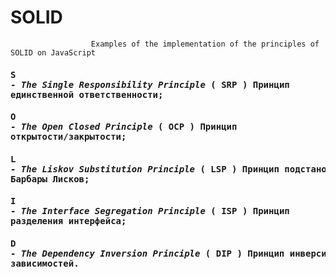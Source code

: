 # SOLID
                      Examples of the implementation of the principles of SOLID on JavaScript

#### <pre>S - *The Single Responsibility Principle*   ( SRP )  Принцип единственной ответственности;</pre>  
#### <pre>O - *The Open Closed Principle*             ( OCP )  Принцип открытости/закрытости;</pre>
#### <pre>L - *The Liskov Substitution Principle*     ( LSP )  Принцип подстановки Барбары Лисков;</pre>
#### <pre>I - *The Interface Segregation Principle*   ( ISP )  Принцип разделения интерфейса;</pre>
#### <pre>D - *The Dependency Inversion Principle*    ( DIP )  Принцип инверсии зависимостей.</pre>
